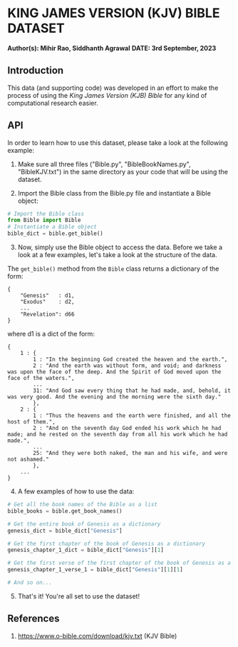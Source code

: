 # KING JAMES VERSION (KJV) BIBLE DATASET

**Author(s): Mihir Rao, Siddhanth Agrawal**
**DATE: 3rd September, 2023**

## Introduction

This data (and supporting code) was developed in an effort to make the process of using the *King James Version (KJB) Bible* for any kind of computational research easier.

## API

In order to learn how to use this dataset, please take a look at the following example:

1. Make sure all three files ("Bible.py", "BibleBookNames.py", "BibleKJV.txt") in the same directory as your code that will be using the dataset.

2. Import the Bible class from the Bible.py file and instantiate a Bible object:

```python
# Import the Bible class
from Bible import Bible
# Instantiate a Bible object
bible_dict = bible.get_bible()
```

3. Now, simply use the Bible object to access the data. Before we take a look at a few examples, let's take a look at the structure of the data.

The ```get_bible()``` method from the ```Bible``` class returns a dictionary of the form:

```
{   
    "Genesis"   : d1,
    "Exodus"    : d2,
    ...
    "Revelation": d66
}
```

where d1 is a dict of the form:

```
{
    1 : {
        1 : "In the beginning God created the heaven and the earth.",
        2 : "And the earth was without form, and void; and darkness was upon the face of the deep. And the Spirit of God moved upon the face of the waters.",
        ...
        31: "And God saw every thing that he had made, and, behold, it was very good. And the evening and the morning were the sixth day."
        },
    2 : {
        1 : "Thus the heavens and the earth were finished, and all the host of them.",
        2 : "And on the seventh day God ended his work which he had made; and he rested on the seventh day from all his work which he had made.",
        ...
        25: "And they were both naked, the man and his wife, and were not ashamed."
        },
    ...
}
```

4. A few examples of how to use the data:

```python
# Get all the book names of the Bible as a list
bible_books = bible.get_book_names()

# Get the entire book of Genesis as a dictionary
genesis_dict = bible_dict["Genesis"]

# Get the first chapter of the book of Genesis as a dictionary
genesis_chapter_1_dict = bible_dict["Genesis"][1]

# Get the first verse of the first chapter of the book of Genesis as a string
genesis_chapter_1_verse_1 = bible_dict["Genesis"][1][1]

# And so on...
```

5. That's it! You're all set to use the dataset!

## References

1. https://www.o-bible.com/download/kjv.txt (KJV Bible)

